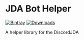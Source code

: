# JDA Bot Helper

[![Bintray](https://img.shields.io/bintray/v/booky10/JDABotHelper/JDABotHelper?color=blue&label=Latest%20Version&style=for-the-badge)](https://bintray.com/booky10/JDABotHelper/JDABotHelper/_latestVersion)
[![Downloads](https://img.shields.io/bintray/dt/booky10/JDABotHelper/JDABotHelper?style=for-the-badge&color=light_green)](https://bintray.com/booky10/JDABotHelper/JDABotHelper)

A helper library for the DiscordJDA
